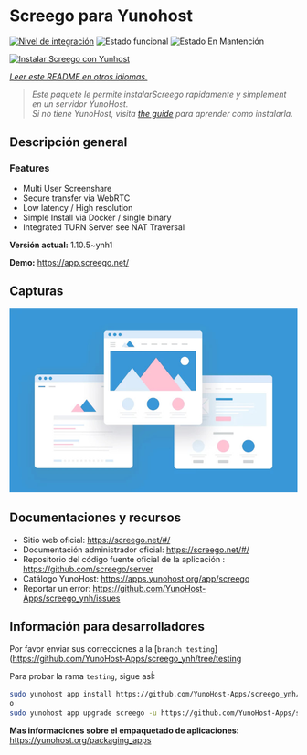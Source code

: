 <!--
Este archivo README esta generado automaticamente<https://github.com/YunoHost/apps/tree/master/tools/readme_generator>
No se debe editar a mano.
-->

# Screego para Yunohost

[![Nivel de integración](https://dash.yunohost.org/integration/screego.svg)](https://ci-apps.yunohost.org/ci/apps/screego/) ![Estado funcional](https://ci-apps.yunohost.org/ci/badges/screego.status.svg) ![Estado En Mantención](https://ci-apps.yunohost.org/ci/badges/screego.maintain.svg)

[![Instalar Screego con Yunhost](https://install-app.yunohost.org/install-with-yunohost.svg)](https://install-app.yunohost.org/?app=screego)

*[Leer este README en otros idiomas.](./ALL_README.md)*

> *Este paquete le permite instalarScreego rapidamente y simplement en un servidor YunoHost.*  
> *Si no tiene YunoHost, visita [the guide](https://yunohost.org/install) para aprender como instalarla.*

## Descripción general

### Features

- Multi User Screenshare
- Secure transfer via WebRTC
- Low latency / High resolution
- Simple Install via Docker / single binary
- Integrated TURN Server see NAT Traversal


**Versión actual:** 1.10.5~ynh1

**Demo:** <https://app.screego.net/>

## Capturas

![Captura de Screego](./doc/screenshots/example.jpg)

## Documentaciones y recursos

- Sitio web oficial: <https://screego.net/#/>
- Documentación administrador oficial: <https://screego.net/#/>
- Repositorio del código fuente oficial de la aplicación : <https://github.com/screego/server>
- Catálogo YunoHost: <https://apps.yunohost.org/app/screego>
- Reportar un error: <https://github.com/YunoHost-Apps/screego_ynh/issues>

## Información para desarrolladores

Por favor enviar sus correcciones a la [`branch testing`](https://github.com/YunoHost-Apps/screego_ynh/tree/testing

Para probar la rama `testing`, sigue asÍ:

```bash
sudo yunohost app install https://github.com/YunoHost-Apps/screego_ynh/tree/testing --debug
o
sudo yunohost app upgrade screego -u https://github.com/YunoHost-Apps/screego_ynh/tree/testing --debug
```

**Mas informaciones sobre el empaquetado de aplicaciones:** <https://yunohost.org/packaging_apps>
